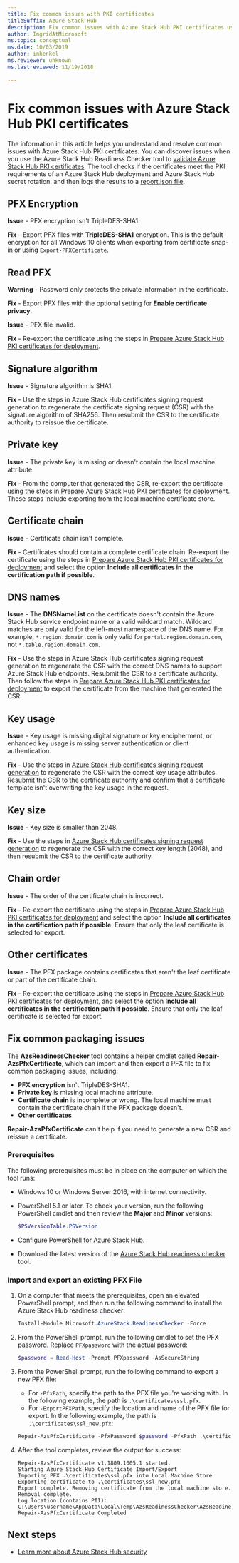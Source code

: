 ```yaml
---
title: Fix common issues with PKI certificates
titleSuffix: Azure Stack Hub
description: Fix common issues with Azure Stack Hub PKI certificates using the Azure Stack Hub Readiness Checker.
author: IngridAtMicrosoft
ms.topic: conceptual
ms.date: 10/03/2019
author: inhenkel
ms.reviewer: unknown
ms.lastreviewed: 11/19/2018

---
```


# Fix common issues with Azure Stack Hub PKI certificates

The information in this article helps you understand and resolve common issues with Azure Stack Hub PKI certificates. You can discover issues when you use the Azure Stack Hub Readiness Checker tool to [validate Azure Stack Hub PKI certificates](azure-stack-validate-pki-certs.md). The tool checks if the certificates meet the PKI requirements of an Azure Stack Hub deployment and Azure Stack Hub secret rotation, and then logs the results to a [report.json file](azure-stack-validation-report.md).  

## PFX Encryption

**Issue** - PFX encryption isn't TripleDES-SHA1.

**Fix** - Export PFX files with **TripleDES-SHA1** encryption. This is the default encryption for all Windows 10 clients when exporting from certificate snap-in or using `Export-PFXCertificate`.

## Read PFX

**Warning** - Password only protects the private information in the certificate.  

**Fix** - Export PFX files with the optional setting for **Enable certificate privacy**.  

**Issue** - PFX file invalid.  

**Fix** - Re-export the certificate using the steps in [Prepare Azure Stack Hub PKI certificates for deployment](azure-stack-prepare-pki-certs.md).

## Signature algorithm

**Issue** - Signature algorithm is SHA1.

**Fix** - Use the steps in Azure Stack Hub certificates signing request generation to regenerate the certificate signing request (CSR) with the signature algorithm of SHA256. Then resubmit the CSR to the certificate authority to reissue the certificate.

## Private key

**Issue** - The private key is missing or doesn't contain the local machine attribute.  

**Fix** - From the computer that generated the CSR, re-export the certificate using the steps in [Prepare Azure Stack Hub PKI certificates for deployment](azure-stack-prepare-pki-certs.md#prepare-certificates-for-deployment). These steps include exporting from the local machine certificate store.

## Certificate chain

**Issue** - Certificate chain isn't complete.  

**Fix** - Certificates should contain a complete certificate chain. Re-export the certificate using the steps in [Prepare Azure Stack Hub PKI certificates for deployment](azure-stack-prepare-pki-certs.md#prepare-certificates-for-deployment) and select the option **Include all certificates in the certification path if possible**.

## DNS names

**Issue** - The **DNSNameList** on the certificate doesn't contain the Azure Stack Hub service endpoint name or a valid wildcard match. Wildcard matches are only valid for the left-most namespace of the DNS name. For example, `*.region.domain.com` is only valid for `portal.region.domain.com`, not `*.table.region.domain.com`.

**Fix** - Use the steps in Azure Stack Hub certificates signing request generation to regenerate the CSR with the correct DNS names to support Azure Stack Hub endpoints. Resubmit the CSR to a certificate authority. Then follow the steps in [Prepare Azure Stack Hub PKI certificates for deployment](azure-stack-prepare-pki-certs.md#prepare-certificates-for-deployment) to export the certificate from the machine that generated the CSR.  

## Key usage

**Issue** - Key usage is missing digital signature or key encipherment, or enhanced key usage is missing server authentication or client authentication.  

**Fix** - Use the steps in [Azure Stack Hub certificates signing request generation](azure-stack-get-pki-certs.md) to regenerate the CSR with the correct key usage attributes. Resubmit the CSR to the certificate authority and confirm that a certificate template isn't overwriting the key usage in the request.

## Key size

**Issue** - Key size is smaller than 2048.

**Fix** - Use the steps in [Azure Stack Hub certificates signing request generation](azure-stack-get-pki-certs.md) to regenerate the CSR with the correct key length (2048), and then resubmit the CSR to the certificate authority.

## Chain order

**Issue** - The order of the certificate chain is incorrect.  

**Fix** - Re-export the certificate using the steps in [Prepare Azure Stack Hub PKI certificates for deployment](azure-stack-prepare-pki-certs.md#prepare-certificates-for-deployment) and select the option **Include all certificates in the certification path if possible**. Ensure that only the leaf certificate is selected for export.

## Other certificates

**Issue** - The PFX package contains certificates that aren't the leaf certificate or part of the certificate chain.  

**Fix** - Re-export the certificate using the steps in [Prepare Azure Stack Hub PKI certificates for deployment](azure-stack-prepare-pki-certs.md#prepare-certificates-for-deployment), and select the option **Include all certificates in the certification path if possible**. Ensure that only the leaf certificate is selected for export.

## Fix common packaging issues

The **AzsReadinessChecker** tool contains a helper cmdlet called **Repair-AzsPfxCertificate**, which can import and then export a PFX file to fix common packaging issues, including:

- **PFX encryption** isn't TripleDES-SHA1.
- **Private key** is missing local machine attribute.
- **Certificate chain** is incomplete or wrong. The local machine must contain the certificate chain if the PFX package doesn't.
- **Other certificates**

**Repair-AzsPfxCertificate** can't help if you need to generate a new CSR and reissue a certificate.

### Prerequisites

The following prerequisites must be in place on the computer on which the tool runs:

- Windows 10 or Windows Server 2016, with internet connectivity.
- PowerShell 5.1 or later. To check your version, run the following PowerShell cmdlet and then review the **Major** and **Minor** versions:

   ```powershell
   $PSVersionTable.PSVersion
   ```

- Configure [PowerShell for Azure Stack Hub](azure-stack-powershell-install.md).
- Download the latest version of the [Azure Stack Hub readiness checker](https://aka.ms/AzsReadinessChecker) tool.

### Import and export an existing PFX File

1. On a computer that meets the prerequisites, open an elevated PowerShell prompt, and then run the following command to install the Azure Stack Hub readiness checker:

   ```powershell
   Install-Module Microsoft.AzureStack.ReadinessChecker -Force
   ```

2. From the PowerShell prompt, run the following cmdlet to set the PFX password. Replace `PFXpassword` with the actual password:

   ```powershell
   $password = Read-Host -Prompt PFXpassword -AsSecureString
   ```

3. From the PowerShell prompt, run the following command to export a new PFX file:

   - For `-PfxPath`, specify the path to the PFX file you're working with. In the following example, the path is `.\certificates\ssl.pfx`.
   - For `-ExportPFXPath`, specify the location and name of the PFX file for export. In the following example, the path is `.\certificates\ssl_new.pfx`:

   ```powershell
   Repair-AzsPfxCertificate -PfxPassword $password -PfxPath .\certificates\ssl.pfx -ExportPFXPath .\certificates\ssl_new.pfx
   ```  

4. After the tool completes, review the output for success:

   ```shell
   Repair-AzsPfxCertificate v1.1809.1005.1 started.
   Starting Azure Stack Hub Certificate Import/Export
   Importing PFX .\certificates\ssl.pfx into Local Machine Store
   Exporting certificate to .\certificates\ssl_new.pfx
   Export complete. Removing certificate from the local machine store.
   Removal complete.
   Log location (contains PII): C:\Users\username\AppData\Local\Temp\AzsReadinessChecker\AzsReadinessChecker.log
   Repair-AzsPfxCertificate Completed
   ```

## Next steps

- [Learn more about Azure Stack Hub security](azure-stack-rotate-secrets.md)
